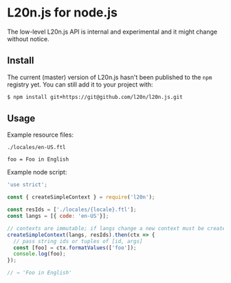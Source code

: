 L20n.js for node.js
===================

The low-level L20n.js API is internal and experimental and  it might change
without notice.


## Install

The current (master) version of L20n.js hasn't been published to the `npm` 
registry yet.  You can still add it to your project with:

```bash
$ npm install git+https://git@github.com/l20n/l20n.js.git
```


## Usage

Example resource files:

`./locales/en-US.ftl`

```properties
foo = Foo in English
```

Example node script:

```javascript
'use strict';

const { createSimpleContext } = require('l20n');

const resIds = ['./locales/{locale}.ftl'];
const langs = [{ code: 'en-US'}];

// contexts are immutable; if langs change a new context must be created
createSimpleContext(langs, resIds).then(ctx => {
  // pass string ids or tuples of [id, args]
  const [foo] = ctx.formatValues(['foo']);
  console.log(foo);
});

// → 'Foo in English'
```
